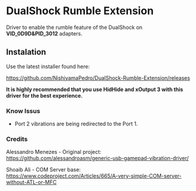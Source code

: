 # DualShock Rumble Extension

Driver to enable the rumble feature of the DualShock on **VID_0D9D&PID_3012** adapters.

## Instalation
Use the latest installer found here:

https://github.com/NishiyamaPedro/DualShock-Rumble-Extension/releases

**It is highly recommended that you use HidHide and xOutput 3 with this driver for the best experience.**

### Know Issus

 - Port 2 vibrations are being redirected to the Port 1.

### Credits

Alessandro Menezes - Original project: https://github.com/alessandroasm/generic-usb-gamepad-vibration-driver/

Shoaib Ali - COM Server base: https://www.codeproject.com/Articles/665/A-very-simple-COM-server-without-ATL-or-MFC
